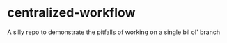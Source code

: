 # centralized-workflow
A silly repo to demonstrate the pitfalls of working on a single bil ol' branch
